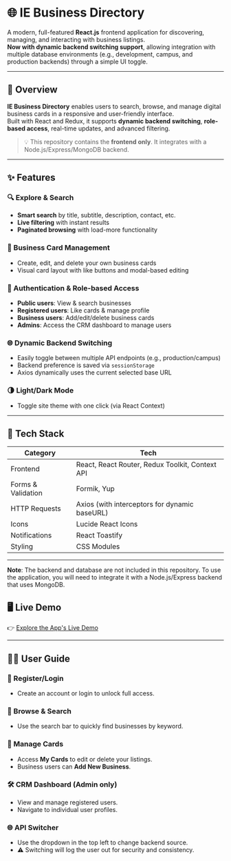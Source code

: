 # 🌐 IE Business Directory

A modern, full-featured **React.js** frontend application for discovering, managing, and interacting with business listings.  
**Now with dynamic backend switching support**, allowing integration with multiple database environments (e.g., development, campus, and production backends) through a simple UI toggle.

---

## 🚀 Overview

**IE Business Directory** enables users to search, browse, and manage digital business cards in a responsive and user-friendly interface.  
Built with React and Redux, it supports **dynamic backend switching**, **role-based access**, real-time updates, and advanced filtering.

> 💡 This repository contains the **frontend only**. It integrates with a Node.js/Express/MongoDB backend.

---

## ✨ Features

### 🔍 Explore & Search
- **Smart search** by title, subtitle, description, contact, etc.
- **Live filtering** with instant results
- **Paginated browsing** with load-more functionality

### 🧾 Business Card Management
- Create, edit, and delete your own business cards
- Visual card layout with like buttons and modal-based editing

### 🔐 Authentication & Role-based Access
- **Public users**: View & search businesses
- **Registered users**: Like cards & manage profile
- **Business users**: Add/edit/delete business cards
- **Admins**: Access the CRM dashboard to manage users

### 🌐 Dynamic Backend Switching
- Easily toggle between multiple API endpoints (e.g., production/campus)
- Backend preference is saved via `sessionStorage`
- Axios dynamically uses the current selected base URL

### 🌗 Light/Dark Mode
- Toggle site theme with one click (via React Context)

---

## 🧰 Tech Stack

| Category           | Tech                                               |
|--------------------|----------------------------------------------------|
| Frontend           | React, React Router, Redux Toolkit, Context API   |
| Forms & Validation | Formik, Yup                                        |
| HTTP Requests      | Axios (with interceptors for dynamic baseURL)     |
| Icons              | Lucide React Icons                                |
| Notifications      | React Toastify                                     |
| Styling            | CSS Modules                                        |

---

**Note**: The backend and database are not included in this repository. To use the application, you will need to integrate it with a Node.js/Express backend that uses MongoDB.

## 🖥️ Live Demo

👉 [Explore the App's Live Demo](https://ie-business-directory.onrender.com/)

---

## 🧑‍💼 User Guide

### 🔐 Register/Login
- Create an account or login to unlock full access.

### 🔎 Browse & Search
- Use the search bar to quickly find businesses by keyword.

### 🧾 Manage Cards
- Access **My Cards** to edit or delete your listings.
- Business users can **Add New Business**.

### 🛠️ CRM Dashboard (Admin only)
- View and manage registered users.
- Navigate to individual user profiles.

### 🌐 API Switcher
- Use the dropdown in the top left to change backend source.
- ⚠️ Switching will log the user out for security and consistency.